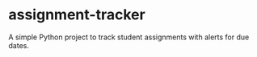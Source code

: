 # assignment-tracker
A simple Python project to track student assignments with alerts for due dates.
